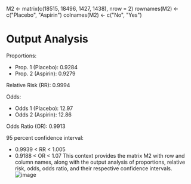 M2 <- matrix(c(18515, 18496, 1427, 1438), nrow = 2)
rownames(M2) <- c("Placebo", "Aspirin")
colnames(M2) <- c("No", "Yes")

# Output Analysis
Proportions:
   - Prop. 1 (Placebo): 0.9284 
   - Prop. 2 (Aspirin): 0.9279 

Relative Risk (RR): 0.9994 

Odds:
   - Odds 1 (Placebo): 12.97 
   - Odds 2 (Aspirin): 12.86 

Odds Ratio (OR): 0.9913 

95 percent confidence interval:
   - 0.9939 < RR < 1.005 
   - 0.9188 < OR < 1.07 
This context provides the matrix M2 with row and column names, along with the output analysis of proportions, relative risk, odds, odds ratio, and their respective confidence intervals.
![image](https://github.com/Jameel-Hu/Epidemiology/assets/110083577/88bfbb3a-2bb1-4922-98c2-7047f17b9018)
